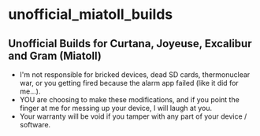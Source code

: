 # unofficial_miatoll_builds
Unofficial Builds for Curtana, Joyeuse, Excalibur and Gram (Miatoll)
---
* I'm not responsible for bricked devices, dead SD cards, thermonuclear war, or you getting fired because the alarm app failed (like it did for me...).
* YOU are choosing to make these modifications, and if you point the finger at me for messing up your device, I will laugh at you.
* Your warranty will be void if you tamper with any part of your device / software.
